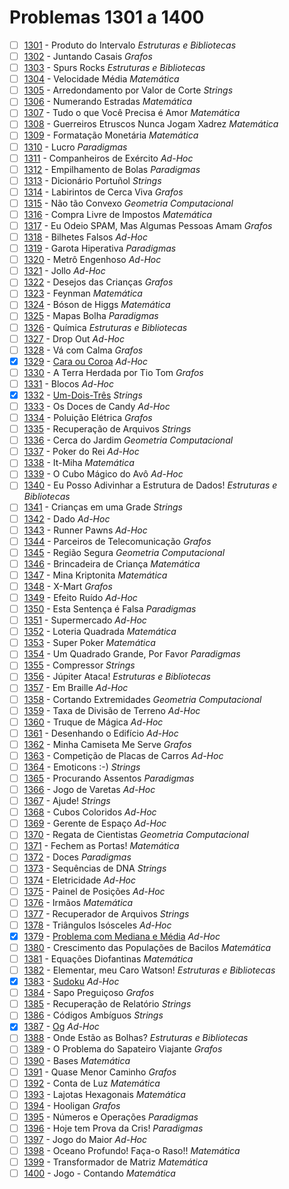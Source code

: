 # Problemas 1301 a 1400

  - [ ] [1301](https://www.urionlinejudge.com.br/judge/pt/problems/view/1301) - Produto do Intervalo *Estruturas e Bibliotecas*
  - [ ] [1302](https://www.urionlinejudge.com.br/judge/pt/problems/view/1302) - Juntando Casais *Grafos*
  - [ ] [1303](https://www.urionlinejudge.com.br/judge/pt/problems/view/1303) - Spurs Rocks *Estruturas e Bibliotecas*
  - [ ] [1304](https://www.urionlinejudge.com.br/judge/pt/problems/view/1304) - Velocidade Média *Matemática*
  - [ ] [1305](https://www.urionlinejudge.com.br/judge/pt/problems/view/1305) - Arredondamento por Valor de Corte *Strings*
  - [ ] [1306](https://www.urionlinejudge.com.br/judge/pt/problems/view/1306) - Numerando Estradas *Matemática*
  - [ ] [1307](https://www.urionlinejudge.com.br/judge/pt/problems/view/1307) - Tudo o que Você Precisa é Amor *Matemática*
  - [ ] [1308](https://www.urionlinejudge.com.br/judge/pt/problems/view/1308) - Guerreiros Etruscos Nunca Jogam Xadrez *Matemática*
  - [ ] [1309](https://www.urionlinejudge.com.br/judge/pt/problems/view/1309) - Formatação Monetária *Matemática*
  - [ ] [1310](https://www.urionlinejudge.com.br/judge/pt/problems/view/1310) - Lucro *Paradigmas*
  - [ ] [1311](https://www.urionlinejudge.com.br/judge/pt/problems/view/1311) - Companheiros de Exército *Ad-Hoc*
  - [ ] [1312](https://www.urionlinejudge.com.br/judge/pt/problems/view/1312) - Empilhamento de Bolas *Paradigmas*
  - [ ] [1313](https://www.urionlinejudge.com.br/judge/pt/problems/view/1313) - Dicionário Portuñol *Strings*
  - [ ] [1314](https://www.urionlinejudge.com.br/judge/pt/problems/view/1314) - Labirintos de Cerca Viva *Grafos*
  - [ ] [1315](https://www.urionlinejudge.com.br/judge/pt/problems/view/1315) - Não tão Convexo *Geometria Computacional*
  - [ ] [1316](https://www.urionlinejudge.com.br/judge/pt/problems/view/1316) - Compra Livre de Impostos *Matemática*
  - [ ] [1317](https://www.urionlinejudge.com.br/judge/pt/problems/view/1317) - Eu Odeio SPAM, Mas Algumas Pessoas Amam *Grafos*
  - [ ] [1318](https://www.urionlinejudge.com.br/judge/pt/problems/view/1318) - Bilhetes Falsos *Ad-Hoc*
  - [ ] [1319](https://www.urionlinejudge.com.br/judge/pt/problems/view/1319) - Garota Hiperativa *Paradigmas*
  - [ ] [1320](https://www.urionlinejudge.com.br/judge/pt/problems/view/1320) - Metrô Engenhoso *Ad-Hoc*
  - [ ] [1321](https://www.urionlinejudge.com.br/judge/pt/problems/view/1321) - Jollo *Ad-Hoc*
  - [ ] [1322](https://www.urionlinejudge.com.br/judge/pt/problems/view/1322) - Desejos das Crianças *Grafos*
  - [ ] [1323](https://www.urionlinejudge.com.br/judge/pt/problems/view/1323) - Feynman *Matemática*
  - [ ] [1324](https://www.urionlinejudge.com.br/judge/pt/problems/view/1324) - Bóson de Higgs *Matemática*
  - [ ] [1325](https://www.urionlinejudge.com.br/judge/pt/problems/view/1325) - Mapas Bolha *Paradigmas*
  - [ ] [1326](https://www.urionlinejudge.com.br/judge/pt/problems/view/1326) - Química *Estruturas e Bibliotecas*
  - [ ] [1327](https://www.urionlinejudge.com.br/judge/pt/problems/view/1327) - Drop Out *Ad-Hoc*
  - [ ] [1328](https://www.urionlinejudge.com.br/judge/pt/problems/view/1328) - Vá com Calma *Grafos*
  - [x] [1329](https://www.urionlinejudge.com.br/judge/pt/problems/view/1329) - [Cara ou Coroa](https://github.com/potigol/URI-Potigol/blob/master/src/1301-1400/1329.poti) *Ad-Hoc*
  - [ ] [1330](https://www.urionlinejudge.com.br/judge/pt/problems/view/1330) - A Terra Herdada por Tio Tom *Grafos*
  - [ ] [1331](https://www.urionlinejudge.com.br/judge/pt/problems/view/1331) - Blocos *Ad-Hoc*
  - [x] [1332](https://www.urionlinejudge.com.br/judge/pt/problems/view/1332) - [Um-Dois-Três](https://github.com/potigol/URI-Potigol/blob/master/src/1301-1400/1332.poti) *Strings*
  - [ ] [1333](https://www.urionlinejudge.com.br/judge/pt/problems/view/1333) - Os Doces de Candy *Ad-Hoc*
  - [ ] [1334](https://www.urionlinejudge.com.br/judge/pt/problems/view/1334) - Poluição Elétrica *Grafos*
  - [ ] [1335](https://www.urionlinejudge.com.br/judge/pt/problems/view/1335) - Recuperação de Arquivos *Strings*
  - [ ] [1336](https://www.urionlinejudge.com.br/judge/pt/problems/view/1336) - Cerca do Jardim *Geometria Computacional*
  - [ ] [1337](https://www.urionlinejudge.com.br/judge/pt/problems/view/1337) - Poker do Rei *Ad-Hoc*
  - [ ] [1338](https://www.urionlinejudge.com.br/judge/pt/problems/view/1338) - It-Miha *Matemática*
  - [ ] [1339](https://www.urionlinejudge.com.br/judge/pt/problems/view/1339) - O Cubo Mágico do Avô *Ad-Hoc*
  - [ ] [1340](https://www.urionlinejudge.com.br/judge/pt/problems/view/1340) - Eu Posso Adivinhar a Estrutura de Dados! *Estruturas e Bibliotecas*
  - [ ] [1341](https://www.urionlinejudge.com.br/judge/pt/problems/view/1341) - Crianças em uma Grade *Strings*
  - [ ] [1342](https://www.urionlinejudge.com.br/judge/pt/problems/view/1342) - Dado *Ad-Hoc*
  - [ ] [1343](https://www.urionlinejudge.com.br/judge/pt/problems/view/1343) - Runner Pawns *Ad-Hoc*
  - [ ] [1344](https://www.urionlinejudge.com.br/judge/pt/problems/view/1344) - Parceiros de Telecomunicação *Grafos*
  - [ ] [1345](https://www.urionlinejudge.com.br/judge/pt/problems/view/1345) - Região Segura *Geometria Computacional*
  - [ ] [1346](https://www.urionlinejudge.com.br/judge/pt/problems/view/1346) - Brincadeira de Criança *Matemática*
  - [ ] [1347](https://www.urionlinejudge.com.br/judge/pt/problems/view/1347) - Mina Kriptonita *Matemática*
  - [ ] [1348](https://www.urionlinejudge.com.br/judge/pt/problems/view/1348) - X-Mart *Grafos*
  - [ ] [1349](https://www.urionlinejudge.com.br/judge/pt/problems/view/1349) - Efeito Ruído *Ad-Hoc*
  - [ ] [1350](https://www.urionlinejudge.com.br/judge/pt/problems/view/1350) - Esta Sentença é Falsa *Paradigmas*
  - [ ] [1351](https://www.urionlinejudge.com.br/judge/pt/problems/view/1351) - Supermercado *Ad-Hoc*
  - [ ] [1352](https://www.urionlinejudge.com.br/judge/pt/problems/view/1352) - Loteria Quadrada *Matemática*
  - [ ] [1353](https://www.urionlinejudge.com.br/judge/pt/problems/view/1353) - Super Poker *Matemática*
  - [ ] [1354](https://www.urionlinejudge.com.br/judge/pt/problems/view/1354) - Um Quadrado Grande, Por Favor *Paradigmas*
  - [ ] [1355](https://www.urionlinejudge.com.br/judge/pt/problems/view/1355) - Compressor *Strings*
  - [ ] [1356](https://www.urionlinejudge.com.br/judge/pt/problems/view/1356) - Júpiter Ataca! *Estruturas e Bibliotecas*
  - [ ] [1357](https://www.urionlinejudge.com.br/judge/pt/problems/view/1357) - Em Braille *Ad-Hoc*
  - [ ] [1358](https://www.urionlinejudge.com.br/judge/pt/problems/view/1358) - Cortando Extremidades *Geometria Computacional*
  - [ ] [1359](https://www.urionlinejudge.com.br/judge/pt/problems/view/1359) - Taxa de Divisão de Terreno *Ad-Hoc*
  - [ ] [1360](https://www.urionlinejudge.com.br/judge/pt/problems/view/1360) - Truque de Mágica *Ad-Hoc*
  - [ ] [1361](https://www.urionlinejudge.com.br/judge/pt/problems/view/1361) - Desenhando o Edifício *Ad-Hoc*
  - [ ] [1362](https://www.urionlinejudge.com.br/judge/pt/problems/view/1362) - Minha Camiseta Me Serve *Grafos*
  - [ ] [1363](https://www.urionlinejudge.com.br/judge/pt/problems/view/1363) - Competição de Placas de Carros *Ad-Hoc*
  - [ ] [1364](https://www.urionlinejudge.com.br/judge/pt/problems/view/1364) - Emoticons :-) *Strings*
  - [ ] [1365](https://www.urionlinejudge.com.br/judge/pt/problems/view/1365) - Procurando Assentos *Paradigmas*
  - [ ] [1366](https://www.urionlinejudge.com.br/judge/pt/problems/view/1366) - Jogo de Varetas *Ad-Hoc*
  - [ ] [1367](https://www.urionlinejudge.com.br/judge/pt/problems/view/1367) - Ajude! *Strings*
  - [ ] [1368](https://www.urionlinejudge.com.br/judge/pt/problems/view/1368) - Cubos Coloridos *Ad-Hoc*
  - [ ] [1369](https://www.urionlinejudge.com.br/judge/pt/problems/view/1369) - Gerente de Espaço *Ad-Hoc*
  - [ ] [1370](https://www.urionlinejudge.com.br/judge/pt/problems/view/1370) - Regata de Cientistas *Geometria Computacional*
  - [ ] [1371](https://www.urionlinejudge.com.br/judge/pt/problems/view/1371) - Fechem as Portas! *Matemática*
  - [ ] [1372](https://www.urionlinejudge.com.br/judge/pt/problems/view/1372) - Doces *Paradigmas*
  - [ ] [1373](https://www.urionlinejudge.com.br/judge/pt/problems/view/1373) - Sequências de DNA *Strings*
  - [ ] [1374](https://www.urionlinejudge.com.br/judge/pt/problems/view/1374) - Eletricidade *Ad-Hoc*
  - [ ] [1375](https://www.urionlinejudge.com.br/judge/pt/problems/view/1375) - Painel de Posições *Ad-Hoc*
  - [ ] [1376](https://www.urionlinejudge.com.br/judge/pt/problems/view/1376) - Irmãos *Matemática*
  - [ ] [1377](https://www.urionlinejudge.com.br/judge/pt/problems/view/1377) - Recuperador de Arquivos *Strings*
  - [ ] [1378](https://www.urionlinejudge.com.br/judge/pt/problems/view/1378) - Triângulos Isósceles *Ad-Hoc*
  - [x] [1379](https://www.urionlinejudge.com.br/judge/pt/problems/view/1379) - [Problema com Mediana e Média](https://github.com/potigol/URI-Potigol/blob/master/src/1301-1400/1379.poti) *Ad-Hoc*
  - [ ] [1380](https://www.urionlinejudge.com.br/judge/pt/problems/view/1380) - Crescimento das Populações de Bacilos *Matemática*
  - [ ] [1381](https://www.urionlinejudge.com.br/judge/pt/problems/view/1381) - Equações Diofantinas *Matemática*
  - [ ] [1382](https://www.urionlinejudge.com.br/judge/pt/problems/view/1382) - Elementar, meu Caro Watson! *Estruturas e Bibliotecas*
  - [x] [1383](https://www.urionlinejudge.com.br/judge/pt/problems/view/1383) - [Sudoku](https://github.com/potigol/URI-Potigol/blob/master/src/1301-1400/1383.poti) *Ad-Hoc*
  - [ ] [1384](https://www.urionlinejudge.com.br/judge/pt/problems/view/1384) - Sapo Preguiçoso *Grafos*
  - [ ] [1385](https://www.urionlinejudge.com.br/judge/pt/problems/view/1385) - Recuperação de Relatório *Strings*
  - [ ] [1386](https://www.urionlinejudge.com.br/judge/pt/problems/view/1386) - Códigos Ambíguos *Strings*
  - [x] [1387](https://www.urionlinejudge.com.br/judge/pt/problems/view/1387) - [Og](https://github.com/potigol/URI-Potigol/blob/master/src/1301-1400/1387.poti) *Ad-Hoc*
  - [ ] [1388](https://www.urionlinejudge.com.br/judge/pt/problems/view/1388) - Onde Estão as Bolhas? *Estruturas e Bibliotecas*
  - [ ] [1389](https://www.urionlinejudge.com.br/judge/pt/problems/view/1389) - O Problema do Sapateiro Viajante *Grafos*
  - [ ] [1390](https://www.urionlinejudge.com.br/judge/pt/problems/view/1390) - Bases *Matemática*
  - [ ] [1391](https://www.urionlinejudge.com.br/judge/pt/problems/view/1391) - Quase Menor Caminho *Grafos*
  - [ ] [1392](https://www.urionlinejudge.com.br/judge/pt/problems/view/1392) - Conta de Luz *Matemática*
  - [ ] [1393](https://www.urionlinejudge.com.br/judge/pt/problems/view/1393) - Lajotas Hexagonais *Matemática*
  - [ ] [1394](https://www.urionlinejudge.com.br/judge/pt/problems/view/1394) - Hooligan *Grafos*
  - [ ] [1395](https://www.urionlinejudge.com.br/judge/pt/problems/view/1395) - Números e Operações *Paradigmas*
  - [ ] [1396](https://www.urionlinejudge.com.br/judge/pt/problems/view/1396) - Hoje tem Prova da Cris! *Paradigmas*
  - [ ] [1397](https://www.urionlinejudge.com.br/judge/pt/problems/view/1397) - Jogo do Maior *Ad-Hoc*
  - [ ] [1398](https://www.urionlinejudge.com.br/judge/pt/problems/view/1398) - Oceano Profundo! Faça-o Raso!! *Matemática*
  - [ ] [1399](https://www.urionlinejudge.com.br/judge/pt/problems/view/1399) - Transformador de Matriz *Matemática*
  - [ ] [1400](https://www.urionlinejudge.com.br/judge/pt/problems/view/1400) - Jogo - Contando *Matemática*